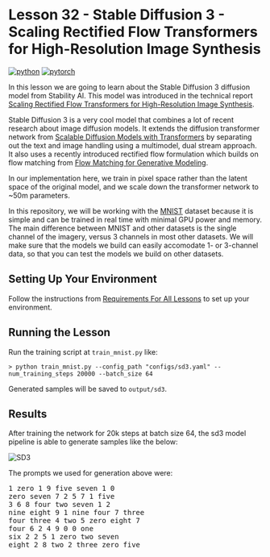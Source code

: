 # Lesson 32 - Stable Diffusion 3 - Scaling Rectified Flow Transformers for High-Resolution Image Synthesis

[![python](https://img.shields.io/badge/Python-3.9-3776AB.svg?style=flat&logo=python&logoColor=white)](https://www.python.org)
[![pytorch](https://img.shields.io/badge/PyTorch-2.0.0-EE4C2C.svg?style=flat&logo=pytorch)](https://pytorch.org)

In this lesson we are going to learn about the Stable Diffusion 3 diffusion model from Stability AI. This model was introduced in the technical report [Scaling Rectified Flow Transformers for High-Resolution Image Synthesis](https://arxiv.org/abs/2403.03206).

Stable Diffusion 3 is a very cool model that combines a lot of recent research about image diffusion models. It extends the diffusion transformer network from [Scalable Diffusion Models with Transformers](https://arxiv.org/abs/2212.09748) by separating out the text and image handling using a multimodel, dual stream approach. It also uses a recently introduced rectified flow formulation which builds on flow matching from [Flow Matching for Generative Modeling](https://arxiv.org/abs/2210.02747).

In our implementation here, we train in pixel space rather than the latent space of the original model, and we scale down the transformer network to ~50m parameters.

In this repository, we will be working with the [MNIST](https://en.wikipedia.org/wiki/MNIST_database) dataset because it is simple and can be trained in real time with minimal GPU power and memory. The main difference between MNIST and other datasets is the single channel of the imagery, versus 3 channels in most other datasets. We will make sure that the models we build can easily accomodate 1- or 3-channel data, so that you can test the models we build on other datasets.

## Setting Up Your Environment

Follow the instructions from [Requirements For All Lessons](https://github.com/swookey-thinky/mindiffusion?tab=readme-ov-file#requirements-for-all-lessons) to set up your environment.

## Running the Lesson

Run the training script at `train_mnist.py` like:

```
> python train_mnist.py --config_path "configs/sd3.yaml" --num_training_steps 20000 --batch_size 64
```

Generated samples will be saved to `output/sd3`.

## Results

After training the network for 20k steps at batch size 64, the sd3 model pipeline is able to generate samples like the below:

![SD3](https://drive.google.com/uc?export=view&id=1YI6iezQHbyAKiyyChnyD6_8KQaPdxIxn)

The prompts we used for generation above were:

<pre>
1 zero 1 9 five seven 1 0 
zero seven 7 2 5 7 1 five 
3 6 8 four two seven 1 2 
nine eight 9 1 nine four 7 three 
four three 4 two 5 zero eight 7 
four 6 2 4 9 0 0 one 
six 2 2 5 1 zero two seven 
eight 2 8 two 2 three zero five 
</pre>
